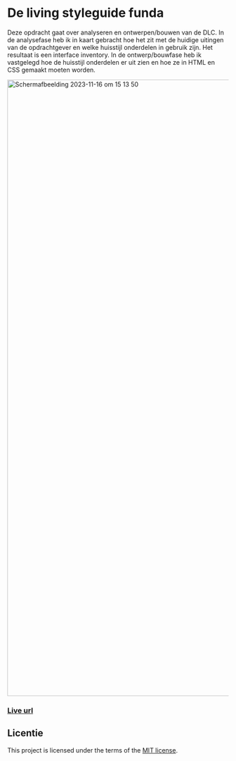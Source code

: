 # De living styleguide funda
Deze opdracht gaat over analyseren en ontwerpen/bouwen van de DLC. In de analysefase heb ik in kaart gebracht hoe het zit met de huidige uitingen van de opdrachtgever en welke huisstijl onderdelen in gebruik zijn. Het resultaat is een interface inventory. In de ontwerp/bouwfase heb ik vastgelegd hoe de huisstijl onderdelen er uit zien en hoe ze in HTML en CSS gemaakt moeten worden.

<img width="1402" alt="Scherm­afbeelding 2023-11-16 om 15 13 50" src="https://github.com/lisavanmansom/look-and-feel-living-styleguide/assets/144007419/1683b503-6230-436c-8497-39f5def1ffff">

### [Live url](https://akikosophia.github.io/look-and-feel-living-styleguide/)

## Licentie

This project is licensed under the terms of the [MIT license](./LICENSE).

